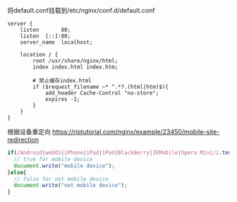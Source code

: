 将default.conf挂载到/etc/nginx/conf.d/default.conf

```
server {
    listen       80;
    listen  [::]:80;
    server_name  localhost;

	location / {
	    root /usr/share/nginx/html;
	    index index.html index.htm;

	    # 禁止缓存index.html
        if ($request_filename ~* ^.*?.(html|htm)$){
            add_header Cache-Control "no-store";
            expires -1;
        }
    }
}
```

根据设备重定向
https://riptutorial.com/nginx/example/23450/mobile-site-redirection

```javascript
if(/Android|webOS|iPhone|iPad|iPod|BlackBerry|IEMobile|Opera Mini/i.test(navigator.userAgent)){
  // true for mobile device
  document.write("mobile device");
}else{
  // false for not mobile device
  document.write("not mobile device");
}
```